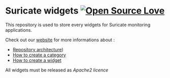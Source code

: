 # Suricate widgets [![Open Source Love](https://badges.frapsoft.com/os/v3/open-source-150x25.png?v=103)](https://github.com/ellerbrock/open-source-badges/)

This repository is used to store every widgets for Suricate monitoring applications.

Check out our [website](https://suricate-io.github.io/) for more informations about :
* [Repository architecture](https://suricate-io.github.io/repository-architecture/))
* [How to create a category](https://suricate-io.github.io/category-creation/)
* [How to create a widget](https://suricate-io.github.io/widget-creation/)

All widgets must be released as *Apache2 licence*
